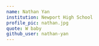 ```yaml
---
name: Nathan Yan
institution: Newport High School
profile_pic: nathan.jpg
quote: W baby
github_user: nathan-yan
---
```

